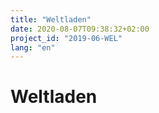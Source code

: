 ```yaml
---
title: "Weltladen"
date: 2020-08-07T09:38:32+02:00
project_id: "2019-06-WEL"
lang: "en"
---
```

# Weltladen
